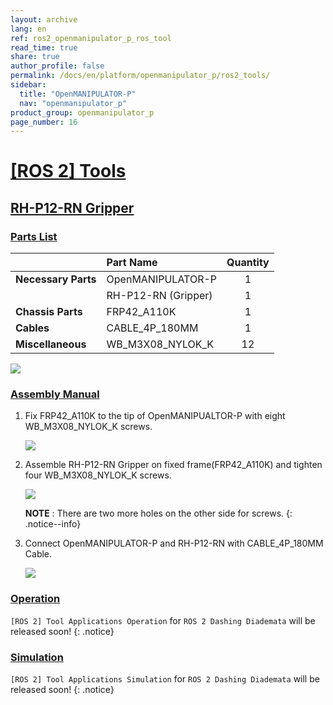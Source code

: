 ```yaml
---
layout: archive
lang: en
ref: ros2_openmanipulator_p_ros_tool
read_time: true
share: true
author_profile: false
permalink: /docs/en/platform/openmanipulator_p/ros2_tools/
sidebar:
  title: "OpenMANIPULATOR-P"
  nav: "openmanipulator_p"
product_group: openmanipulator_p
page_number: 16
---
```


<style>body {counter-reset: h1 15 !important;}</style>

# [[ROS 2] Tools](#ros-tools)

## [RH-P12-RN Gripper](#rh-p12-rn-gripper)

### [Parts List](#parts-list)

|                     | Part Name           | Quantity |
|:--------------------|:--------------------|:--------:|
| **Necessary Parts** | OpenMANIPULATOR-P   |    1     |
|                     | RH-P12-RN (Gripper) |    1     |
| **Chassis Parts**   | FRP42_A110K         |    1     |
| **Cables**          | CABLE_4P_180MM      |    1     |
| **Miscellaneous**   | WB_M3X08_NYLOK_K    |    12    |

![](/assets/images/platform/openmanipulator_p/open_manipulator_gripper_assembly_01.png)

### [Assembly Manual](#assembly-manual)

1. Fix FRP42_A110K to the tip of OpenMANIPUALTOR-P with eight WB_M3X08_NYLOK_K screws.
 
    ![](/assets/images/platform/openmanipulator_p/open_manipulator_gripper_assembly_02.png)

2. Assemble RH-P12-RN Gripper on fixed frame(FRP42_A110K) and tighten four WB_M3X08_NYLOK_K screws.
  
    ![](/assets/images/platform/openmanipulator_p/open_manipulator_gripper_assembly_03.png)
    
    **NOTE** : There are two more holes on the other side for screws.
    {: .notice--info}

3. Connect OpenMANIPULATOR-P and RH-P12-RN with CABLE_4P_180MM Cable.

    ![](/assets/images/platform/openmanipulator_p/open_manipulator_gripper_assembly_04.png)


### [Operation](#operation)
`[ROS 2] Tool Applications Operation` for `ROS 2 Dashing Diademata` will be released soon!
{: .notice}


### [Simulation](#simulation)
`[ROS 2] Tool Applications Simulation` for `ROS 2 Dashing Diademata` will be released soon!
{: .notice}
